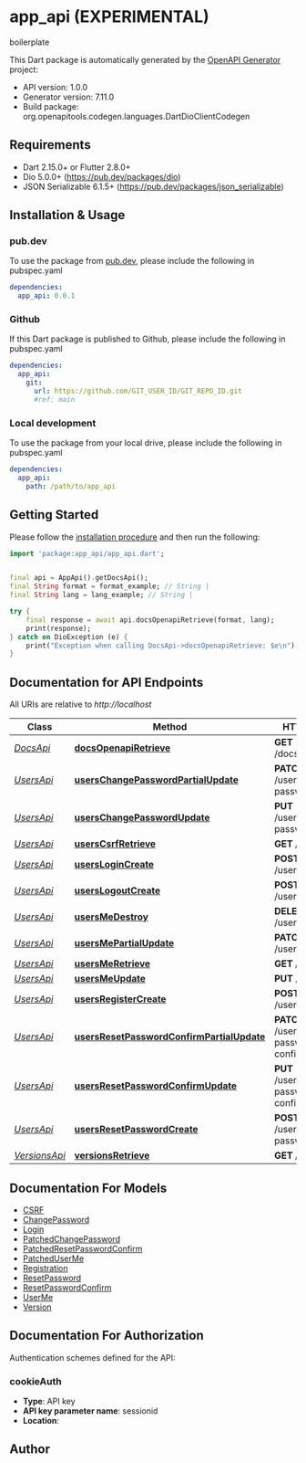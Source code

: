 # app_api (EXPERIMENTAL)
boilerplate

This Dart package is automatically generated by the [OpenAPI Generator](https://openapi-generator.tech) project:

- API version: 1.0.0
- Generator version: 7.11.0
- Build package: org.openapitools.codegen.languages.DartDioClientCodegen

## Requirements

* Dart 2.15.0+ or Flutter 2.8.0+
* Dio 5.0.0+ (https://pub.dev/packages/dio)
* JSON Serializable 6.1.5+ (https://pub.dev/packages/json_serializable)

## Installation & Usage

### pub.dev
To use the package from [pub.dev](https://pub.dev), please include the following in pubspec.yaml
```yaml
dependencies:
  app_api: 0.0.1
```

### Github
If this Dart package is published to Github, please include the following in pubspec.yaml
```yaml
dependencies:
  app_api:
    git:
      url: https://github.com/GIT_USER_ID/GIT_REPO_ID.git
      #ref: main
```

### Local development
To use the package from your local drive, please include the following in pubspec.yaml
```yaml
dependencies:
  app_api:
    path: /path/to/app_api
```

## Getting Started

Please follow the [installation procedure](#installation--usage) and then run the following:

```dart
import 'package:app_api/app_api.dart';


final api = AppApi().getDocsApi();
final String format = format_example; // String | 
final String lang = lang_example; // String | 

try {
    final response = await api.docsOpenapiRetrieve(format, lang);
    print(response);
} catch on DioException (e) {
    print("Exception when calling DocsApi->docsOpenapiRetrieve: $e\n");
}

```

## Documentation for API Endpoints

All URIs are relative to *http://localhost*

Class | Method | HTTP request | Description
------------ | ------------- | ------------- | -------------
[*DocsApi*](doc/DocsApi.md) | [**docsOpenapiRetrieve**](doc/DocsApi.md#docsopenapiretrieve) | **GET** /docs/openapi/ | 
[*UsersApi*](doc/UsersApi.md) | [**usersChangePasswordPartialUpdate**](doc/UsersApi.md#userschangepasswordpartialupdate) | **PATCH** /users/change-password/ | 
[*UsersApi*](doc/UsersApi.md) | [**usersChangePasswordUpdate**](doc/UsersApi.md#userschangepasswordupdate) | **PUT** /users/change-password/ | 
[*UsersApi*](doc/UsersApi.md) | [**usersCsrfRetrieve**](doc/UsersApi.md#userscsrfretrieve) | **GET** /users/csrf/ | 
[*UsersApi*](doc/UsersApi.md) | [**usersLoginCreate**](doc/UsersApi.md#userslogincreate) | **POST** /users/login/ | 
[*UsersApi*](doc/UsersApi.md) | [**usersLogoutCreate**](doc/UsersApi.md#userslogoutcreate) | **POST** /users/logout/ | 
[*UsersApi*](doc/UsersApi.md) | [**usersMeDestroy**](doc/UsersApi.md#usersmedestroy) | **DELETE** /users/me/ | 
[*UsersApi*](doc/UsersApi.md) | [**usersMePartialUpdate**](doc/UsersApi.md#usersmepartialupdate) | **PATCH** /users/me/ | 
[*UsersApi*](doc/UsersApi.md) | [**usersMeRetrieve**](doc/UsersApi.md#usersmeretrieve) | **GET** /users/me/ | 
[*UsersApi*](doc/UsersApi.md) | [**usersMeUpdate**](doc/UsersApi.md#usersmeupdate) | **PUT** /users/me/ | 
[*UsersApi*](doc/UsersApi.md) | [**usersRegisterCreate**](doc/UsersApi.md#usersregistercreate) | **POST** /users/register/ | 
[*UsersApi*](doc/UsersApi.md) | [**usersResetPasswordConfirmPartialUpdate**](doc/UsersApi.md#usersresetpasswordconfirmpartialupdate) | **PATCH** /users/reset-password-confirm/{user_id}/ | 
[*UsersApi*](doc/UsersApi.md) | [**usersResetPasswordConfirmUpdate**](doc/UsersApi.md#usersresetpasswordconfirmupdate) | **PUT** /users/reset-password-confirm/{user_id}/ | 
[*UsersApi*](doc/UsersApi.md) | [**usersResetPasswordCreate**](doc/UsersApi.md#usersresetpasswordcreate) | **POST** /users/reset-password/ | 
[*VersionsApi*](doc/VersionsApi.md) | [**versionsRetrieve**](doc/VersionsApi.md#versionsretrieve) | **GET** /versions/ | 


## Documentation For Models

 - [CSRF](doc/CSRF.md)
 - [ChangePassword](doc/ChangePassword.md)
 - [Login](doc/Login.md)
 - [PatchedChangePassword](doc/PatchedChangePassword.md)
 - [PatchedResetPasswordConfirm](doc/PatchedResetPasswordConfirm.md)
 - [PatchedUserMe](doc/PatchedUserMe.md)
 - [Registration](doc/Registration.md)
 - [ResetPassword](doc/ResetPassword.md)
 - [ResetPasswordConfirm](doc/ResetPasswordConfirm.md)
 - [UserMe](doc/UserMe.md)
 - [Version](doc/Version.md)


## Documentation For Authorization


Authentication schemes defined for the API:
### cookieAuth

- **Type**: API key
- **API key parameter name**: sessionid
- **Location**: 


## Author



